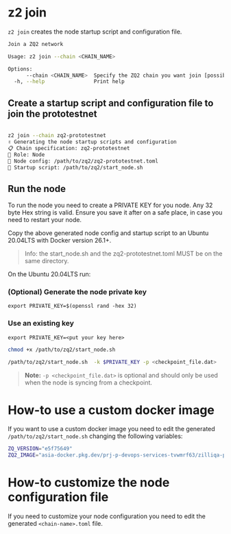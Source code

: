 # z2 join

`z2 join` creates the node startup script and configuration file.

```bash
Join a ZQ2 network

Usage: z2 join --chain <CHAIN_NAME>

Options:
      --chain <CHAIN_NAME>  Specify the ZQ2 chain you want join [possible values: zq2-prototestnet]
  -h, --help                Print help
```

## Create a startup script and configuration file to join the prototestnet

```bash

z2 join --chain zq2-prototestnet
✌️ Generating the node startup scripts and configuration
📋 Chain specification: zq2-prototestnet
👤 Role: Node
💾 Node config: /path/to/zq2/zq2-prototestnet.toml
💾 Startup script: /path/to/zq2/start_node.sh
```

## Run the node

To run the node you need to create a PRIVATE KEY for you node.
Any 32 byte Hex string is valid. Ensure you save it after on a safe place, in case you need
to restart your node.

Copy the above generated node config and startup script to an Ubuntu 20.04LTS with
Docker version 26.1+.

>Info: the start_node.sh and the zq2-prototestnet.toml MUST be on the same directory.

On the Ubuntu 20.04LTS run:

### (Optional) Generate the node private key

`export PRIVATE_KEY=$(openssl rand -hex 32)`

### Use an existing key

`export PRIVATE_KEY=<put your key here>`


```bash
chmod +x /path/to/zq2/start_node.sh

/path/to/zq2/start_node.sh  -k $PRIVATE_KEY -p <checkpoint_file.dat>
```
> **Note:** `-p <checkpoint_file.dat>` is optional and should only be used when the node is syncing from a checkpoint.

# How-to use a custom docker image

If you want to use a custom docker image you need to edit the generated `/path/to/zq2/start_node.sh` changing the following variables:

```bash
ZQ_VERSION="e5f75649"
ZQ2_IMAGE="asia-docker.pkg.dev/prj-p-devops-services-tvwmrf63/zilliqa-public/zq2:${ZQ_VERSION}"
```

# How-to customize the node configuration file

If you need to customize your node configuration you need to edit the generated `<chain-name>.toml` file.
